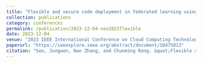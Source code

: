 ```yaml
---
title: "Flexible and secure code deployment in federated learning using large language models: Prompt engineering to enhance malicious code detection"
collection: publications
category: conferences
permalink: /publication/2023-12-04-seo2023flexible
date: 2023-12-04
venue: "2023 IEEE International Conference on Cloud Computing Technology and Science (CloudCom)"
paperurl: "https://ieeexplore.ieee.org/abstract/document/10475813"
citation: "Seo, Jungwon, Nan Zhang, and Chunming Rong. &quot;Flexible and secure code deployment in federated learning using large language models: Prompt engineering to enhance malicious code detection.&quot; In 2023 IEEE International Conference on Cloud Computing Technology and Science (CloudCom), pp. 341-349. IEEE, 2023."
---
```

